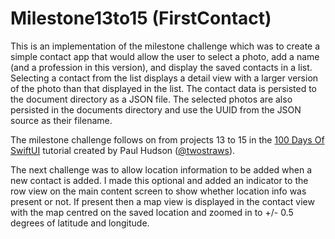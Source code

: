 # Milestone13to15 (FirstContact)

This is an implementation of the milestone challenge which was to create a simple contact app that would allow the user to select a photo, add a name (and a profession in this version), and display the saved contacts in a list. Selecting a contact from the list displays a detail view with a larger version of the photo than that displayed in the list. The contact data is persisted to the document directory as a JSON file. The selected photos are also persisted in the documents directory and use the UUID from the JSON source as their filename.

The milestone challenge follows on from projects 13 to 15 in the [100 Days Of SwiftUI](https://www.hackingwithswift.com/100/swiftui/) tutorial created by Paul Hudson ([@twostraws](https://github.com/twostraws)).

The next challenge was to allow location information to be added when a new contact is added. I made this optional and added an indicator to the row view on the main content screen to show whether location info was present or not. If present then a map view is displayed in the contact view with the map centred on the saved location and zoomed in to +/- 0.5 degrees of latitude and longitude.
